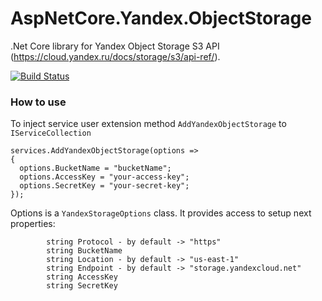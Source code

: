 # AspNetCore.Yandex.ObjectStorage

.Net Core library for Yandex Object Storage S3 API (https://cloud.yandex.ru/docs/storage/s3/api-ref/).

[![Build Status](https://travis-ci.com/DubZero/AspNetCore.Yandex.ObjectStorage.svg?branch=master)](https://travis-ci.com/DubZero/AspNetCore.Yandex.ObjectStorage)


### How to use

To inject service user extension method `AddYandexObjectStorage` to `IServiceCollection`

```
services.AddYandexObjectStorage(options =>
{
  options.BucketName = "bucketName";
  options.AccessKey = "your-access-key";
  options.SecretKey = "your-secret-key";
});
```

Options is a `YandexStorageOptions` class.
It provides access to setup next properties:
```
        string Protocol - by default -> "https"
        string BucketName
        string Location - by default -> "us-east-1"
        string Endpoint - by default -> "storage.yandexcloud.net"
        string AccessKey
        string SecretKey
```

